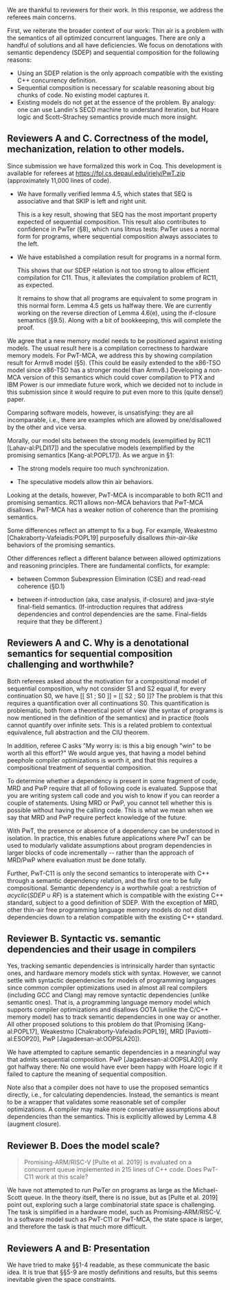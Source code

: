 We are thankful to reviewers for their work.
In this response, we address the referees main concerns.

First, we reiterate the broader context of our work: Thin air is a problem
with the semantics of all optimized concurrent languages.  There are only a
handful of solutions and all have deficiencies.  We focus on denotations with
semantic dependency (SDEP) and sequential composition for the following
reasons:
- Using an SDEP relation is the only approach compatible with the existing
  C++ concurrency definition.
- Sequential composition is necessary for scalable reasoning about big chunks
  of code.  No existing model captures it.
- Existing models do not get at the essence of the problem.  By analogy: one
  can use Landin's SECD machine to understand iteration, but Hoare logic and
  Scott–Strachey semantics provide much more insight.

## Reviewers A and C. Correctness of the model, mechanization, relation to other models.

Since submission we have formalized this work in Coq.  This development is
available for referees at https://fpl.cs.depaul.edu/jriely/PwT.zip
(approximately 11,000 lines of code).

- We have formally verified lemma 4.5, which states that SEQ is associative
  and that SKIP is left and right unit.

  This is a key result, showing that SEQ has the most important property
  expected of sequential composition.  This result also contributes to
  confidence in PwTer (§8), which runs litmus tests: PwTer uses a
  normal form for programs, where sequential composition always associates to
  the left.

- We have established a compilation result for programs in a normal form.

  This shows that our SDEP relation is not too strong to allow efficient
  compilation for C11.  Thus, it alleviates the compilation problem of RC11,
  as expected.
  
  It remains to show that all programs are equivalent to some program in this
  normal form.  Lemma 4.5 gets us halfway there.  We are currently working on
  the reverse direction of Lemma 4.6(e), using the if-closure semantics
  (§9.5).  Along with a bit of bookkeeping, this will complete the proof.

We agree that a new memory model needs to be positioned against existing
models.  The usual result here is a compilation correctness to hardware
memory models.  For PwT-MCA, we address this by showing compilation result
for Armv8 model (§5).  (This could be easily extended to the x86-TSO model
since x86-TSO has a stronger model than Armv8.)  Developing a non-MCA version
of this semantics which could cover compilation to PTX and IBM Power is our
immediate future work, which we decided not to include in this submission
since it would require to put even more to this (quite dense!) paper.

Comparing software models, however, is unsatisfying: they are all
incomparable, i.e., there are examples which are allowed by one/disallowed by
the other and vice versa.

Morally, our model sits between the strong models (exemplified by RC11
[Lahav-al:PLDI17]) and the speculative models (exemplified by the promising
semantics [Kang-al:POPL17]).  As we argue in §1:

- The strong models require too much synchronization.

- The speculative models allow thin air behaviors.

Looking at the details, however, PwT-MCA is incomparable to both RC11 and
promising semantics.  RC11 allows non-MCA behaviors that PwT-MCA disallows.
PwT-MCA has a weaker notion of coherence than the promising semantics.

Some differences reflect an attempt to fix a bug.  For example, Weakestmo
[Chakraborty-Vafeiadis:POPL19] purposefully disallows _thin-air-like_
behaviors of the promising semantics.

Other differences reflect a different balance between allowed optimizations
and reasoning principles.  There are fundamental conflicts, for example:

- between Common Subexpression Elimination (CSE) and read-read coherence
  (§D.1)

- between if-introduction (aka, case analysis, if-closure) and java-style
  final-field semantics.  (If-introduction requires that address dependencies
  and control dependencies are the same.  Final-fields require that they be
  different.)

## Reviewers A and C. Why is a denotational semantics for sequential composition challenging and worthwhile?

Both referees asked about the motivation for a compositional model of
sequential composition, why not consider S1 and S2 equal if, for every
continuation S0, we have [[ S1 ; S0 ]] = [[ S2 ; S0 ]]?  The problem
is that this requires a quantification over all continuations S0. This
quantification is problematic, both from a theoretical point of view
(the syntax of programs is now mentioned in the definition of the
semantics) and in practice (tools cannot quantify over infinite
sets. This is a related problem to contextual equivalence, full
abstraction and the CIU theorem.

In addition, referee C asks "My worry is: is this a big enough "win"
to be worth all this effort?" We would argue yes, that having a model
behind peephole compiler optimizations is worth it, and that this
requires a compositional treatment of sequential composition.

To determine whether a dependency is present in some fragment of code, MRD
and PwP require that all of following code is evaluated.  Suppose that you
are writing system call code and you wish to know if you can reorder a couple
of statements.  Using MRD or PwP, you cannot tell whether this is possible
without having the calling code.  This is what we mean when we say that MRD
and PwP require perfect knowledge of the future.

With PwT, the presence or absence of a dependency can be understood in isolation.
In practice, this enables future applications where PwT can be used to modularly validate assumptions about program dependencies in larger blocks of code incrementally -- rather than the approach of MRD/PwP where evaluation must be done totally.

Further, PwT-C11 is only the second semantics to interoperate with C++ through a semantic dependency relation, and the first one to be fully compositional.
Semantic dependency is a worthwhile goal: a restriction of $acyclic(SDEP \cup RF)$ is a statement which is compatible with the existing C++ standard, subject to a good definition of SDEP.
With the exception of MRD, other thin-air free programming language memory models do not distil dependencies down to a relation compatible with the existing C++ standard.

## Reviewer B. Syntactic vs. semantic dependencies and their usage in compilers

Yes, tracking semantic dependencies is intrinsically harder than syntactic ones, and hardware memory models stick with syntax.
However, we cannot settle with syntactic dependencies for models of programming languages since common compiler optimizations
used in almost all real compilers (including GCC and Clang) may remove syntactic dependencies (unlike semantic ones).
That is, a programming language memory model which supports compiler optimizations and disallows OOTA (unlike the C/C++ memory model)
has to track semantic dependencies in one way or another. All other proposed solutions to this problem do that
(Promising [Kang-al:POPL17], Weakestmo [Chakraborty-Vafeiadis:POPL19], MRD [Paviotti-al:ESOP20], PwP [Jagadeesan-al:OOPSLA20]).

We have attempted to capture semantic dependencies in a meaningful way that
admits sequential composition.  PwP [Jagadeesan-al:OOPSLA20] only got halfway
there: No one would have ever been happy with Hoare logic if it failed to
capture the meaning of sequential composition.

Note also that a compiler does not have to use the proposed semantics
directly, i.e., for calculating dependencies.  Instead, the semantics is
meant to be a wrapper that validates some reasonable set of compiler
optimizations. A compiler may make more conservative assumptions about
dependencies than the semantics. This is explicitly allowed by Lemma 4.8
(augment closure).

## Reviewer B. Does the model scale?

> Promising-ARM/RISC-V [Pulte et al. 2019] is evaluated on a concurrent queue
> implemented in 215 lines of C++ code. Does PwT-C11 work at this scale?

We have not attempted to run PwTer on programs as large as the Michael-Scott
queue.  In the theory itself, there is no issue, but as [Pulte et al. 2019]
point out, exploring such a large combinatorial state space is challenging.
The task is simplified in a hardware model, such as Promising-ARM/RISC-V.  In
a software model such as PwT-C11 or PwT-MCA, the state space is larger, and
therefore the task is that much more difficult.

## Reviewers A and B: Presentation

We have tried to make §§1-4 readable, as these communicate the basic idea.
It is true that §§5-9 are mostly definitions and results, but this seems
inevitable given the space constraints.
